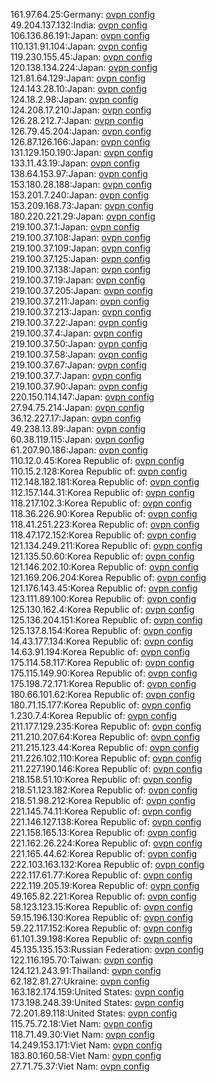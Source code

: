 161.97.64.25:Germany: [ovpn config](vpn/161_97_64_25.ovpn)  
49.204.137.132:India: [ovpn config](vpn/49_204_137_132.ovpn)  
106.136.86.191:Japan: [ovpn config](vpn/106_136_86_191.ovpn)  
110.131.91.104:Japan: [ovpn config](vpn/110_131_91_104.ovpn)  
119.230.155.45:Japan: [ovpn config](vpn/119_230_155_45.ovpn)  
120.138.134.224:Japan: [ovpn config](vpn/120_138_134_224.ovpn)  
121.81.64.129:Japan: [ovpn config](vpn/121_81_64_129.ovpn)  
124.143.28.10:Japan: [ovpn config](vpn/124_143_28_10.ovpn)  
124.18.2.98:Japan: [ovpn config](vpn/124_18_2_98.ovpn)  
124.208.17.210:Japan: [ovpn config](vpn/124_208_17_210.ovpn)  
126.28.212.7:Japan: [ovpn config](vpn/126_28_212_7.ovpn)  
126.79.45.204:Japan: [ovpn config](vpn/126_79_45_204.ovpn)  
126.87.126.166:Japan: [ovpn config](vpn/126_87_126_166.ovpn)  
131.129.150.190:Japan: [ovpn config](vpn/131_129_150_190.ovpn)  
133.11.43.19:Japan: [ovpn config](vpn/133_11_43_19.ovpn)  
138.64.153.97:Japan: [ovpn config](vpn/138_64_153_97.ovpn)  
153.180.28.188:Japan: [ovpn config](vpn/153_180_28_188.ovpn)  
153.201.7.240:Japan: [ovpn config](vpn/153_201_7_240.ovpn)  
153.209.168.73:Japan: [ovpn config](vpn/153_209_168_73.ovpn)  
180.220.221.29:Japan: [ovpn config](vpn/180_220_221_29.ovpn)  
219.100.37.1:Japan: [ovpn config](vpn/219_100_37_1.ovpn)  
219.100.37.108:Japan: [ovpn config](vpn/219_100_37_108.ovpn)  
219.100.37.109:Japan: [ovpn config](vpn/219_100_37_109.ovpn)  
219.100.37.125:Japan: [ovpn config](vpn/219_100_37_125.ovpn)  
219.100.37.138:Japan: [ovpn config](vpn/219_100_37_138.ovpn)  
219.100.37.19:Japan: [ovpn config](vpn/219_100_37_19.ovpn)  
219.100.37.205:Japan: [ovpn config](vpn/219_100_37_205.ovpn)  
219.100.37.211:Japan: [ovpn config](vpn/219_100_37_211.ovpn)  
219.100.37.213:Japan: [ovpn config](vpn/219_100_37_213.ovpn)  
219.100.37.22:Japan: [ovpn config](vpn/219_100_37_22.ovpn)  
219.100.37.4:Japan: [ovpn config](vpn/219_100_37_4.ovpn)  
219.100.37.50:Japan: [ovpn config](vpn/219_100_37_50.ovpn)  
219.100.37.58:Japan: [ovpn config](vpn/219_100_37_58.ovpn)  
219.100.37.67:Japan: [ovpn config](vpn/219_100_37_67.ovpn)  
219.100.37.7:Japan: [ovpn config](vpn/219_100_37_7.ovpn)  
219.100.37.90:Japan: [ovpn config](vpn/219_100_37_90.ovpn)  
220.150.114.147:Japan: [ovpn config](vpn/220_150_114_147.ovpn)  
27.94.75.214:Japan: [ovpn config](vpn/27_94_75_214.ovpn)  
36.12.227.17:Japan: [ovpn config](vpn/36_12_227_17.ovpn)  
49.238.13.89:Japan: [ovpn config](vpn/49_238_13_89.ovpn)  
60.38.119.115:Japan: [ovpn config](vpn/60_38_119_115.ovpn)  
61.207.90.186:Japan: [ovpn config](vpn/61_207_90_186.ovpn)  
110.12.0.45:Korea Republic of: [ovpn config](vpn/110_12_0_45.ovpn)  
110.15.2.128:Korea Republic of: [ovpn config](vpn/110_15_2_128.ovpn)  
112.148.182.181:Korea Republic of: [ovpn config](vpn/112_148_182_181.ovpn)  
112.157.144.31:Korea Republic of: [ovpn config](vpn/112_157_144_31.ovpn)  
118.217.102.3:Korea Republic of: [ovpn config](vpn/118_217_102_3.ovpn)  
118.36.226.90:Korea Republic of: [ovpn config](vpn/118_36_226_90.ovpn)  
118.41.251.223:Korea Republic of: [ovpn config](vpn/118_41_251_223.ovpn)  
118.47.172.152:Korea Republic of: [ovpn config](vpn/118_47_172_152.ovpn)  
121.134.249.211:Korea Republic of: [ovpn config](vpn/121_134_249_211.ovpn)  
121.135.50.60:Korea Republic of: [ovpn config](vpn/121_135_50_60.ovpn)  
121.146.202.10:Korea Republic of: [ovpn config](vpn/121_146_202_10.ovpn)  
121.169.206.204:Korea Republic of: [ovpn config](vpn/121_169_206_204.ovpn)  
121.176.143.45:Korea Republic of: [ovpn config](vpn/121_176_143_45.ovpn)  
123.111.89.100:Korea Republic of: [ovpn config](vpn/123_111_89_100.ovpn)  
125.130.162.4:Korea Republic of: [ovpn config](vpn/125_130_162_4.ovpn)  
125.136.204.151:Korea Republic of: [ovpn config](vpn/125_136_204_151.ovpn)  
125.137.8.154:Korea Republic of: [ovpn config](vpn/125_137_8_154.ovpn)  
14.43.177.134:Korea Republic of: [ovpn config](vpn/14_43_177_134.ovpn)  
14.63.91.194:Korea Republic of: [ovpn config](vpn/14_63_91_194.ovpn)  
175.114.58.117:Korea Republic of: [ovpn config](vpn/175_114_58_117.ovpn)  
175.115.149.90:Korea Republic of: [ovpn config](vpn/175_115_149_90.ovpn)  
175.198.72.171:Korea Republic of: [ovpn config](vpn/175_198_72_171.ovpn)  
180.66.101.62:Korea Republic of: [ovpn config](vpn/180_66_101_62.ovpn)  
180.71.15.177:Korea Republic of: [ovpn config](vpn/180_71_15_177.ovpn)  
1.230.7.4:Korea Republic of: [ovpn config](vpn/1_230_7_4.ovpn)  
211.177.129.235:Korea Republic of: [ovpn config](vpn/211_177_129_235.ovpn)  
211.210.207.64:Korea Republic of: [ovpn config](vpn/211_210_207_64.ovpn)  
211.215.123.44:Korea Republic of: [ovpn config](vpn/211_215_123_44.ovpn)  
211.226.102.110:Korea Republic of: [ovpn config](vpn/211_226_102_110.ovpn)  
211.227.190.146:Korea Republic of: [ovpn config](vpn/211_227_190_146.ovpn)  
218.158.51.10:Korea Republic of: [ovpn config](vpn/218_158_51_10.ovpn)  
218.51.123.182:Korea Republic of: [ovpn config](vpn/218_51_123_182.ovpn)  
218.51.98.212:Korea Republic of: [ovpn config](vpn/218_51_98_212.ovpn)  
221.145.74.11:Korea Republic of: [ovpn config](vpn/221_145_74_11.ovpn)  
221.146.127.138:Korea Republic of: [ovpn config](vpn/221_146_127_138.ovpn)  
221.158.165.13:Korea Republic of: [ovpn config](vpn/221_158_165_13.ovpn)  
221.162.26.224:Korea Republic of: [ovpn config](vpn/221_162_26_224.ovpn)  
221.165.44.62:Korea Republic of: [ovpn config](vpn/221_165_44_62.ovpn)  
222.103.163.132:Korea Republic of: [ovpn config](vpn/222_103_163_132.ovpn)  
222.117.61.77:Korea Republic of: [ovpn config](vpn/222_117_61_77.ovpn)  
222.119.205.19:Korea Republic of: [ovpn config](vpn/222_119_205_19.ovpn)  
49.165.82.221:Korea Republic of: [ovpn config](vpn/49_165_82_221.ovpn)  
58.123.123.15:Korea Republic of: [ovpn config](vpn/58_123_123_15.ovpn)  
59.15.196.130:Korea Republic of: [ovpn config](vpn/59_15_196_130.ovpn)  
59.22.117.152:Korea Republic of: [ovpn config](vpn/59_22_117_152.ovpn)  
61.101.39.198:Korea Republic of: [ovpn config](vpn/61_101_39_198.ovpn)  
45.135.135.153:Russian Federation: [ovpn config](vpn/45_135_135_153.ovpn)  
122.116.195.70:Taiwan: [ovpn config](vpn/122_116_195_70.ovpn)  
124.121.243.91:Thailand: [ovpn config](vpn/124_121_243_91.ovpn)  
62.182.81.27:Ukraine: [ovpn config](vpn/62_182_81_27.ovpn)  
163.182.174.159:United States: [ovpn config](vpn/163_182_174_159.ovpn)  
173.198.248.39:United States: [ovpn config](vpn/173_198_248_39.ovpn)  
72.201.89.118:United States: [ovpn config](vpn/72_201_89_118.ovpn)  
115.75.72.18:Viet Nam: [ovpn config](vpn/115_75_72_18.ovpn)  
118.71.49.30:Viet Nam: [ovpn config](vpn/118_71_49_30.ovpn)  
14.249.153.171:Viet Nam: [ovpn config](vpn/14_249_153_171.ovpn)  
183.80.160.58:Viet Nam: [ovpn config](vpn/183_80_160_58.ovpn)  
27.71.75.37:Viet Nam: [ovpn config](vpn/27_71_75_37.ovpn)  
